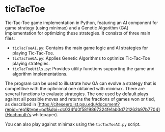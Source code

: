 # ticTacToe
Tic-Tac-Toe game implementation in Python, featuring an AI component for game strategy (using minimax) and a Genetic Algorithm (GA) implementation for optimizing these strategies. It consists of three main files:

* `ticTacToeAI.py`: Contains the main game logic and AI strategies for playing Tic-Tac-Toe.
* `ticTacToeGA.py`: Applies Genetic Algorithms to optimize Tic-Tac-Toe playing strategies.
* `ticTacToeUtils.py`: Provides utility functions supporting the game and algorithm implementations.

The program can be used to illustrate how GA can evolve a strategy that is competitive with the optimimal one obtained with minimax. There are several functions to evaluate strategies. The one used by default plays against all possible moves and returns the fractions of games won or tied, as described in [https://citeseerx.ist.psu.edu/document?repid=rep1&type=pdf&doi=dc034fd0f5819867324fe1ab0d721262b97b7704](Hochmuth's whitepaper).

You can also play against minimax using the `ticTacToeAI.py` script.

